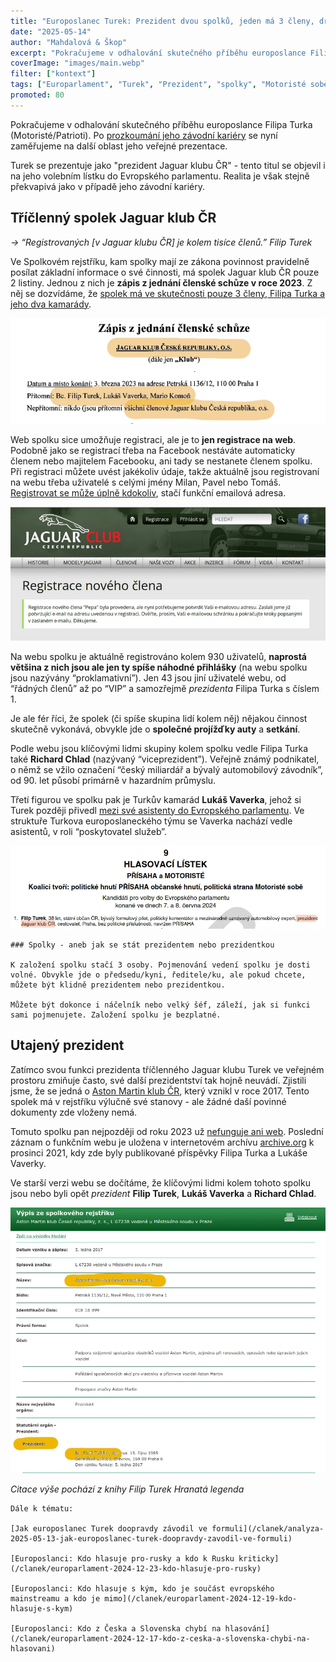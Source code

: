 ```yaml
---
title: "Europoslanec Turek: Prezident dvou spolků, jeden má 3 členy, druhý nefunguje"
date: "2025-05-14"
author: "Mahdalová & Škop"
excerpt: "Pokračujeme v odhalování skutečného příběhu europoslance Filipa Turka (Motoristé/Patrioti). Po prozkoumání jeho závodní kariéry se nyní zaměřujeme na další oblast jeho veřejné prezentace."
coverImage: "images/main.webp"
filter: ["kontext"]
tags: ["Europarlament", "Turek", "Prezident", "spolky", "Motoristé sobě", "Přísaha"]
promoted: 80
---
```

Pokračujeme v odhalování skutečného příběhu europoslance Filipa Turka (Motoristé/Patrioti). Po [prozkoumání jeho závodní kariéry](/clanek/analyza-2025-05-13-jak-europoslanec-turek-doopravdy-zavodil-ve-formuli) se nyní zaměřujeme na další oblast jeho veřejné prezentace.

Turek se prezentuje jako "prezident Jaguar klubu ČR" - tento titul se objevil i na jeho volebním lístku do Evropského parlamentu. Realita je však stejně překvapivá jako v případě jeho závodní kariéry.

## Tříčlenný spolek Jaguar klub ČR

_→ “Registrovaných [v Jaguar klubu ČR] je kolem tisíce členů.”  Filip Turek_

Ve Spolkovém rejstříku, kam spolky mají ze zákona povinnost pravidelně posílat základní informace o své činnosti, má spolek Jaguar klub ČR pouze 2 listiny. Jednou z nich je **zápis z jednání členské schůze v roce 2023**. Z něj se dozvídáme, že [spolek má ve skutečnosti pouze 3 členy, Filipa Turka a jeho dva kamarády](https://or.justice.cz/ias/ui/vypis-sl-detail?dokument=77607706&subjektId=756871&spis=342121).

![Zápis s členské schůze](images/clenska-schuze.webp)

Web spolku sice umožňuje registraci, ale je to **jen registrace na web**. Podobně jako se registrací třeba na Facebook nestáváte automaticky členem nebo majitelem Facebooku, ani tady se nestanete členem spolku. Při registraci můžete uvést jakékoliv údaje, takže aktuálně jsou registrovaní na webu třeba uživatelé s celými jmény Milan, Pavel nebo Tomáš. [Registrovat se může úplně kdokoliv](https://www.jaguarclub.com/cs/registrace/), stačí funkční emailová adresa.

![Registrace na webu](images/registrace.webp)

Na webu spolku je aktuálně registrováno kolem 930 uživatelů, **naprostá většina z nich jsou ale jen ty spíše náhodné přihlášky** (na webu spolku jsou nazývány “proklamativní”). Jen 43 jsou jiní uživatelé webu, od “řádných členů” až po “VIP” a samozřejmě _prezidenta_ Filipa Turka s číslem 1.

Je ale fér říci, že spolek (či spíše skupina lidí kolem něj) nějakou činnost skutečně vykonává, obvykle jde o **společné projížďky auty** a **setkání**.

Podle webu jsou klíčovými lidmi skupiny kolem spolku vedle Filipa Turka také **Richard Chlad** (nazývaný “viceprezident”). Veřejně známý podnikatel, o němž se vžilo označení “český miliardář a bývalý automobilový závodník”, od 90. let působí primárně v hazardním průmyslu. 

Třetí figurou ve spolku pak je Turkův kamarád **Lukáš Vaverka**, jehož si Turek později přivedl [mezi své asistenty do Evropského parlamentu](https://www.europarl.europa.eu/meps/cs/256850/FILIP_TUREK/assistants#detailedcardmep). Ve struktuře Turkova europoslaneckého týmu se  Vaverka nachází vedle asistentů, v roli “poskytovatel služeb”.

![Turkův vlastní popis na volebním lístku do Europarlamentu zahrnoval “prezident Jaguar klub ČR”. Zdroj: MVČR](images/volebni-listek.webp)

```box
### Spolky - aneb jak se stát prezidentem nebo prezidentkou

K založení spolku stačí 3 osoby. Pojmenování vedení spolku je dosti volné. Obvykle jde o předsedu/kyni, ředitele/ku, ale pokud chcete, můžete být klidně prezidentem nebo prezidentkou.

Můžete být dokonce i náčelník nebo velký šéf, záleží, jak si funkci sami pojmenujete. Založení spolku je bezplatné.
```

## Utajený prezident
Zatímco svou funkci prezidenta tříčlenného Jaguar klubu Turek ve veřejném prostoru zmiňuje často, své další prezidentství tak hojně neuvádí. Zjistili jsme, že se jedná o [Aston Martin klub ČR](https://or.justice.cz/ias/ui/rejstrik-firma.vysledky?subjektId=959890&typ=UPLNY), který vznikl v roce 2017. Tento spolek má v rejstříku výlučně své stanovy - ale žádné daší povinné dokumenty zde vloženy nemá. 

Tomuto spolku pan nejpozději od roku 2023 už [nefunguje ani web](https://web.archive.org/web/20240413135708/https://www.astonmartins.cz/). Poslední záznam o funkčním webu je uložena v internetovém archívu [archive.org](https://web.archive.org/web/20210920072544/https://www.astonmartins.cz/cs/) k prosinci 2021, kdy zde byly publikované příspěvky Filipa Turka a Lukáše Vaverky.

Ve starší verzi webu se dočítáme, že klíčovými lidmi kolem tohoto spolku jsou nebo byli opět _prezident_ **Filip Turek**, **Lukáš Vaverka** a **Richard Chlad**.

![Výpis ze spolkového rejstříku spolku Aston Martin klub ČR](images/vypis.webp)

_Citace výše pochází z knihy Filip Turek Hranatá legenda_

```box
Dále k tématu:

[Jak europoslanec Turek doopravdy závodil ve formuli](/clanek/analyza-2025-05-13-jak-europoslanec-turek-doopravdy-zavodil-ve-formuli)

[Europoslanci: Kdo hlasuje pro-rusky a kdo k Rusku kriticky](/clanek/europarlament-2024-12-23-kdo-hlasuje-pro-rusky)

[Europoslanci: Kdo hlasuje s kým, kdo je součást evropského mainstreamu a kdo je mimo](/clanek/europarlament-2024-12-19-kdo-hlasuje-s-kym)

[Europoslanci: Kdo z Česka a Slovenska chybí na hlasování](/clanek/europarlament-2024-12-17-kdo-z-ceska-a-slovenska-chybi-na-hlasovani)


```




